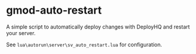 # gmod-auto-restart
A simple script to automatically deploy changes with DeployHQ and restart your server.

See `lua\autorun\server\sv_auto_restart.lua` for configuration.
